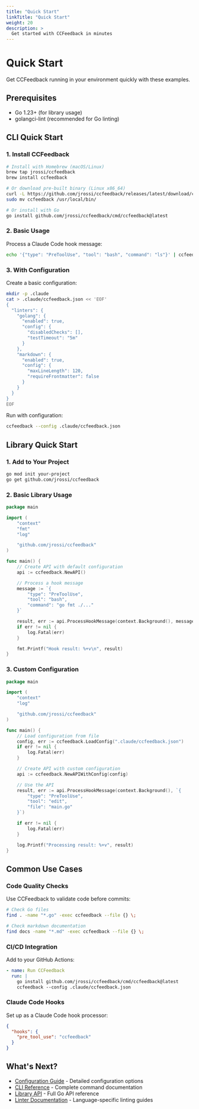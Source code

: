```yaml
---
title: "Quick Start"
linkTitle: "Quick Start"
weight: 20
description: >
  Get started with CCFeedback in minutes
---
```


# Quick Start

Get CCFeedback running in your environment quickly with these examples.

## Prerequisites

- Go 1.23+ (for library usage)
- golangci-lint (recommended for Go linting)

## CLI Quick Start

### 1. Install CCFeedback

```bash
# Install with Homebrew (macOS/Linux)
brew tap jrossi/ccfeedback
brew install ccfeedback

# Or download pre-built binary (Linux x86_64)
curl -L https://github.com/jrossi/ccfeedback/releases/latest/download/ccfeedback_Linux_x86_64.tar.gz | tar xz
sudo mv ccfeedback /usr/local/bin/

# Or install with Go
go install github.com/jrossi/ccfeedback/cmd/ccfeedback@latest
```

### 2. Basic Usage

Process a Claude Code hook message:

```bash
echo '{"type": "PreToolUse", "tool": "bash", "command": "ls"}' | ccfeedback
```

### 3. With Configuration

Create a basic configuration:

```bash
mkdir -p .claude
cat > .claude/ccfeedback.json << 'EOF'
{
  "linters": {
    "golang": {
      "enabled": true,
      "config": {
        "disabledChecks": [],
        "testTimeout": "5m"
      }
    },
    "markdown": {
      "enabled": true,
      "config": {
        "maxLineLength": 120,
        "requireFrontmatter": false
      }
    }
  }
}
EOF
```

Run with configuration:

```bash
ccfeedback --config .claude/ccfeedback.json
```

## Library Quick Start

### 1. Add to Your Project

```bash
go mod init your-project
go get github.com/jrossi/ccfeedback
```

### 2. Basic Library Usage

```go
package main

import (
    "context"
    "fmt"
    "log"

    "github.com/jrossi/ccfeedback"
)

func main() {
    // Create API with default configuration
    api := ccfeedback.NewAPI()

    // Process a hook message
    message := `{
        "type": "PreToolUse",
        "tool": "bash",
        "command": "go fmt ./..."
    }`

    result, err := api.ProcessHookMessage(context.Background(), message)
    if err != nil {
        log.Fatal(err)
    }

    fmt.Printf("Hook result: %+v\n", result)
}
```

### 3. Custom Configuration

```go
package main

import (
    "context"
    "log"

    "github.com/jrossi/ccfeedback"
)

func main() {
    // Load configuration from file
    config, err := ccfeedback.LoadConfig(".claude/ccfeedback.json")
    if err != nil {
        log.Fatal(err)
    }

    // Create API with custom configuration
    api := ccfeedback.NewAPIWithConfig(config)

    // Use the API
    result, err := api.ProcessHookMessage(context.Background(), `{
        "type": "PreToolUse",
        "tool": "edit",
        "file": "main.go"
    }`)

    if err != nil {
        log.Fatal(err)
    }

    log.Printf("Processing result: %+v", result)
}
```

## Common Use Cases

### Code Quality Checks

Use CCFeedback to validate code before commits:

```bash
# Check Go files
find . -name "*.go" -exec ccfeedback --file {} \;

# Check markdown documentation
find docs -name "*.md" -exec ccfeedback --file {} \;
```

### CI/CD Integration

Add to your GitHub Actions:

```yaml
- name: Run CCFeedback
  run: |
    go install github.com/jrossi/ccfeedback/cmd/ccfeedback@latest
    ccfeedback --config .claude/ccfeedback.json
```

### Claude Code Hooks

Set up as a Claude Code hook processor:

```json
{
  "hooks": {
    "pre_tool_use": "ccfeedback"
  }
}
```

## What's Next?

- [Configuration Guide](../configuration/) - Detailed configuration options
- [CLI Reference](../cli-reference/) - Complete command documentation
- [Library API](../library/) - Full Go API reference
- [Linter Documentation](../linters/) - Language-specific linting guides